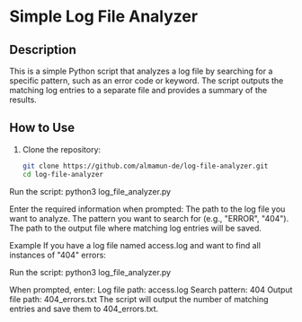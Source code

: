 # Simple Log File Analyzer

## Description
This is a simple Python script that analyzes a log file by searching for a specific pattern, such as an error code or keyword. The script outputs the matching log entries to a separate file and provides a summary of the results.

## How to Use

1. Clone the repository:
   ```bash
   git clone https://github.com/almamun-de/log-file-analyzer.git
   cd log-file-analyzer

Run the script:
python3 log_file_analyzer.py

Enter the required information when prompted:
The path to the log file you want to analyze.
The pattern you want to search for (e.g., "ERROR", "404").
The path to the output file where matching log entries will be saved.

Example
If you have a log file named access.log and want to find all instances of "404" errors:

Run the script:
python3 log_file_analyzer.py

When prompted, enter:
Log file path: access.log
Search pattern: 404
Output file path: 404_errors.txt
The script will output the number of matching entries and save them to 404_errors.txt.
